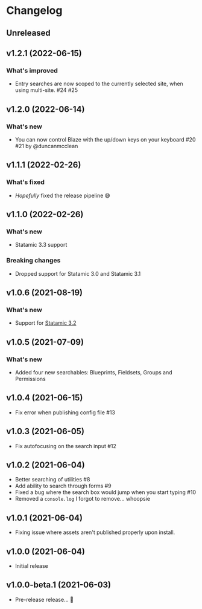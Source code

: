 # Changelog

## Unreleased

## v1.2.1 (2022-06-15)

### What's improved

- Entry searches are now scoped to the currently selected site, when using multi-site. #24 #25

## v1.2.0 (2022-06-14)

### What's new

- You can now control Blaze with the up/down keys on your keyboard #20 #21 by @duncanmcclean

## v1.1.1 (2022-02-26)

### What's fixed

- _Hopefully_ fixed the release pipeline 😅

## v1.1.0 (2022-02-26)

### What's new

- Statamic 3.3 support

### Breaking changes

- Dropped support for Statamic 3.0 and Statamic 3.1

## v1.0.6 (2021-08-19)

### What's new

- Support for [Statamic 3.2](https://statamic.com/blog/statamic-3.2-beta)

## v1.0.5 (2021-07-09)

### What's new

- Added four new searchables: Blueprints, Fieldsets, Groups and Permissions

## v1.0.4 (2021-06-15)

- Fix error when publishing config file #13

## v1.0.3 (2021-06-05)

- Fix autofocusing on the search input #12

## v1.0.2 (2021-06-04)

- Better searching of utilities #8
- Add ability to search through forms #9
- Fixed a bug where the search box would jump when you start typing #10
- Removed a `console.log` I forgot to remove... whoopsie

## v1.0.1 (2021-06-04)

- Fixing issue where assets aren't published properly upon install.

## v1.0.0 (2021-06-04)

- Initial release

## v1.0.0-beta.1 (2021-06-03)

- Pre-release release... 👀
